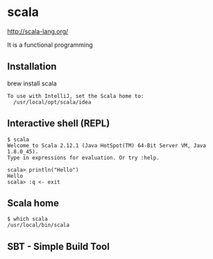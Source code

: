 # scala

http://scala-lang.org/

It is a functional programming

## Installation

brew install scala

```
To use with IntelliJ, set the Scala home to:
  /usr/local/opt/scala/idea
```

## Interactive shell (REPL)

```
$ scala
Welcome to Scala 2.12.1 (Java HotSpot(TM) 64-Bit Server VM, Java 1.8.0_45).
Type in expressions for evaluation. Or try :help.

scala> println("Hello")
Hello
scala> :q <- exit
```

## Scala home

```
$ which scala
/usr/local/bin/scala
```

## SBT - Simple Build Tool
